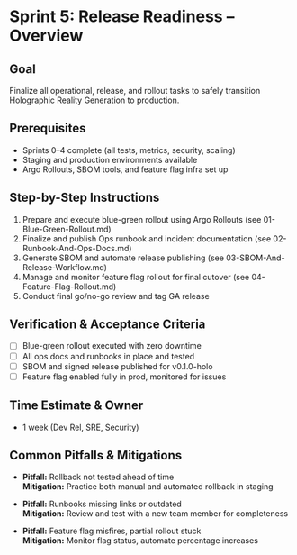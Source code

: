 # Sprint 5: Release Readiness – Overview

## Goal
Finalize all operational, release, and rollout tasks to safely transition Holographic Reality Generation to production.

## Prerequisites
- Sprints 0–4 complete (all tests, metrics, security, scaling)
- Staging and production environments available
- Argo Rollouts, SBOM tools, and feature flag infra set up

## Step-by-Step Instructions
1. Prepare and execute blue-green rollout using Argo Rollouts (see 01-Blue-Green-Rollout.md)
2. Finalize and publish Ops runbook and incident documentation (see 02-Runbook-And-Ops-Docs.md)
3. Generate SBOM and automate release publishing (see 03-SBOM-And-Release-Workflow.md)
4. Manage and monitor feature flag rollout for final cutover (see 04-Feature-Flag-Rollout.md)
5. Conduct final go/no-go review and tag GA release

## Verification & Acceptance Criteria
- [ ] Blue-green rollout executed with zero downtime
- [ ] All ops docs and runbooks in place and tested
- [ ] SBOM and signed release published for v0.1.0-holo
- [ ] Feature flag enabled fully in prod, monitored for issues

## Time Estimate & Owner
- 1 week (Dev Rel, SRE, Security)

## Common Pitfalls & Mitigations
- **Pitfall:** Rollback not tested ahead of time  
  **Mitigation:** Practice both manual and automated rollback in staging

- **Pitfall:** Runbooks missing links or outdated  
  **Mitigation:** Review and test with a new team member for completeness

- **Pitfall:** Feature flag misfires, partial rollout stuck  
  **Mitigation:** Monitor flag status, automate percentage increases